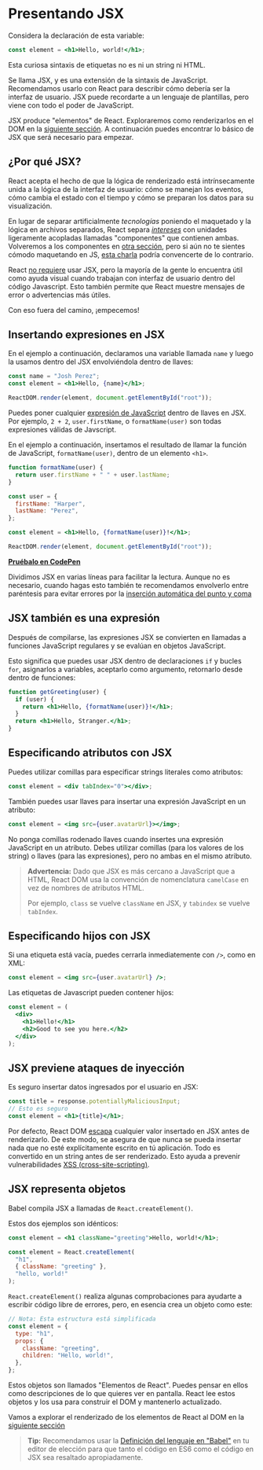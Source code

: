# Presentando JSX

Considera la declaración de esta variable:

```jsx
const element = <h1>Hello, world!</h1>;
```

Esta curiosa sintaxis de etiquetas no es ni un string ni HTML.

Se llama JSX, y es una extensión de la sintaxis de JavaScript. Recomendamos usarlo con React para describir cómo debería ser la interfaz de usuario. JSX puede recordarte a un lenguaje de plantillas, pero viene con todo el poder de JavaScript.

JSX produce "elementos" de React. Exploraremos como renderizarlos en el DOM en la [siguiente sección](https://github.com/sebastiantorres86/doc-React/blob/master/CONCEPTOS%20PRINCIPALES/3.%20Renderizando%20elementos.md). A continuación puedes encontrar lo básico de JSX que será necesario para empezar.

## ¿Por qué JSX?

React acepta el hecho de que la lógica de renderizado está intrínsecamente unida a la lógica de la interfaz de usuario: cómo se manejan los eventos, cómo cambia el estado con el tiempo y cómo se preparan los datos para su visualización.

En lugar de separar artificialmente _tecnologías_ poniendo el maquetado y la lógica en archivos separados, React separa [_intereses_](https://es.wikipedia.org/wiki/Separaci%C3%B3n_de_intereses) con unidades ligeramente acopladas llamadas "componentes" que contienen ambas. Volveremos a los componentes en [otra sección](), pero si aún no te sientes cómodo maquetando en JS, [esta charla](https://www.youtube.com/watch?v=x7cQ3mrcKaY) podría convencerte de lo contrario.

React [no requiere](https://es.reactjs.org/docs/react-without-jsx.html) usar JSX, pero la mayoría de la gente lo encuentra útil como ayuda visual cuando trabajan con interfaz de usuario dentro del código Javascript. Esto también permite que React muestre mensajes de error o advertencias más útiles.

Con eso fuera del camino, ¡empecemos!

## Insertando expresiones en JSX

En el ejemplo a continuación, declaramos una variable llamada `name` y luego la usamos dentro del JSX envolviéndola dentro de llaves:

```jsx
const name = "Josh Perez";
const element = <h1>Hello, {name}</h1>;

ReactDOM.render(element, document.getElementById("root"));
```

Puedes poner cualquier [expresión de JavaScript](https://developer.mozilla.org/es/docs/Web/JavaScript/Guide/Expressions_and_Operators) dentro de llaves en JSX. Por ejemplo, `2 + 2`, `user.firstName`, o `formatName(user)` son todas expresiones válidas de Javscript.

En el ejemplo a continuación, insertamos el resultado de llamar la función de JavaScript, `formatName(user)`, dentro de un elemento `<h1>`.

```jsx
function formatName(user) {
  return user.firstName + " " + user.lastName;
}

const user = {
  firstName: "Harper",
  lastName: "Perez",
};

const element = <h1>Hello, {formatName(user)}!</h1>;

ReactDOM.render(element, document.getElementById("root"));
```
[**Pruébalo en CodePen**](https://es.reactjs.org/redirect-to-codepen/introducing-jsx)

Dividimos JSX en varias líneas para facilitar la lectura. Aunque no es necesario, cuando hagas esto también te recomendamos envolverlo entre paréntesis para evitar errores por la [inserción automática del punto y coma](https://stackoverflow.com/q/2846283)

## JSX también es una expresión

Después de compilarse, las expresiones JSX se convierten en llamadas a funciones JavaScript regulares y se evalúan en objetos JavaScript.

Esto significa que puedes usar JSX dentro de declaraciones `if` y bucles `for`, asignarlos a variables, aceptarlo como argumento, retornarlo desde dentro de funciones:

```jsx
function getGreeting(user) {
  if (user) {
    return <h1>Hello, {formatName(user)}!</h1>;
  }
  return <h1>Hello, Stranger.</h1>;
}
```

## Especificando atributos con JSX

Puedes utilizar comillas para especificar strings literales como atributos:

```jsx
const element = <div tabIndex="0"></div>;
```

También puedes usar llaves para insertar una expresión JavaScript en un atributo:

```jsx
const element = <img src={user.avatarUrl}></img>;
```

No ponga comillas rodenado llaves cuando insertes una expresión JavaScript en un atributo. Debes utilizar comillas (para los valores de los string) o llaves (para las expresiones), pero no ambas en el mismo atributo.

> **Advertencia:**
> Dado que JSX es más cercano a JavaScript que a HTML, React DOM usa la convención de nomenclatura `camelCase` en vez de nombres de atributos HTML.
>
> Por ejemplo, `class` se vuelve `className` en JSX, y `tabindex` se vuelve `tabIndex`.

## Especificando hijos con JSX

Si una etiqueta está vacía, puedes cerrarla inmediatemente con `/>`, como en XML:

```jsx
const element = <img src={user.avatarUrl} />;
```

Las etiquetas de Javascript pueden contener hijos:

```jsx
const element = (
  <div>
    <h1>Hello!</h1>
    <h2>Good to see you here.</h2>
  </div>
);
```

## JSX previene ataques de inyección

Es seguro insertar datos ingresados por el usuario en JSX:

```jsx
const title = response.potentiallyMaliciousInput;
// Esto es seguro
const element = <h1>{title}</h1>;
```

Por defecto, React DOM [escapa](https://stackoverflow.com/questions/7381974/which-characters-need-to-be-escaped-on-html) cualquier valor insertado en JSX antes de renderizarlo. De este modo, se asegura de que nunca se pueda insertar nada que no esté explícitamente escrito en tú aplicación. Todo es convertido en un string antes de ser renderizado. Esto ayuda a prevenir vulnerabilidades [XSS (cross-site-scripting)](https://es.wikipedia.org/wiki/Cross-site_scripting).

## JSX representa objetos

Babel compila JSX a llamadas de `React.createElement()`.

Estos dos ejemplos son idénticos:

```jsx
const element = <h1 className="greeting">Hello, world!</h1>;
```

```jsx
const element = React.createElement(
  "h1",
  { className: "greeting" },
  "hello, world!"
);
```

`React.createElement()` realiza algunas comprobaciones para ayudarte a escribir código libre de errores, pero, en esencia crea un objeto como este:

```jsx
// Nota: Esta estructura está simplificada
const element = {
  type: "h1",
  props: {
    className: "greeting",
    children: "Hello, world!",
  },
};
```

Estos objetos son llamados "Elementos de React". Puedes pensar en ellos como descripciones de lo que quieres ver en pantalla. React lee estos objetos y los usa para construir el DOM y mantenerlo actualizado.

Vamos a explorar el renderizado de los elementos de React al DOM en la [siguiente sección](https://github.com/sebastiantorres86/doc-React/blob/master/CONCEPTOS%20PRINCIPALES/3.%20Renderizando%20elementos.md)

> **Tip:**
> Recomendamos usar la [Definición del lenguaje en "Babel"](https://babeljs.io/docs/editors) en tu editor de elección para que tanto el código en ES6 como el código en JSX sea resaltado apropiadamente.
